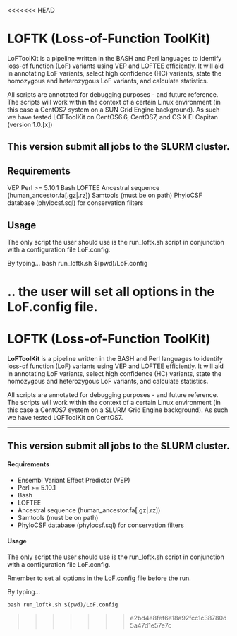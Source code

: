 <<<<<<< HEAD
# LOFTK (Loss-of-Function ToolKit)


LoFToolKit is a pipeline written in the BASH and Perl languages to identify loss-of function (LoF) variants using VEP and LOFTEE efficiently. It will aid in annotating LoF variants, select high confidence (HC) variants, state the homozygous and heterozygous LoF variants, and calculate statistics. 

All scripts are annotated for debugging purposes - and future reference. The scripts will work within the context of a certain Linux environment (in this case a CentOS7 system on a SUN Grid Engine background). As such we have tested LOFToolKit on CentOS6.6, CentOS7, and OS X El Capitan (version 1.0.[x])

## This version submit all jobs to the SLURM cluster.

## Requirements
VEP
Perl >= 5.10.1
Bash
LOFTEE
Ancestral sequence (human_ancestor.fa[.gz|.rz])
Samtools (must be on path)
PhyloCSF database (phylocsf.sql) for conservation filters

## Usage
The only script the user should use is the run_loftk.sh script in conjunction with a configuration file LoF.config.

By typing...
bash run_loftk.sh $(pwd)/LoF.config

.. the user will set all options in the LoF.config file. 
=======
LOFTK (Loss-of-Function ToolKit)
============

**LoFToolKit** is a pipeline written in the BASH and Perl languages to identify loss-of function (LoF) variants using VEP and LOFTEE efficiently. It will aid in annotating LoF variants, select high confidence (HC) variants, state the homozygous and heterozygous LoF variants, and calculate statistics. 

All scripts are annotated for debugging purposes - and future reference. The scripts will work within the context of a certain Linux environment (in this case a CentOS7 system on a SLURM Grid Engine background). As such we have tested LOFToolKit on CentOS7.

--------------

## This version submit all jobs to the SLURM cluster.

#### Requirements
- Ensembl Variant Effect Predictor (VEP)
- Perl >= 5.10.1
- Bash
- LOFTEE
- Ancestral sequence (human_ancestor.fa[.gz|.rz])
- Samtools (must be on path)
- PhyloCSF database (phylocsf.sql) for conservation filters

#### Usage
The only script the user should use is the run_loftk.sh script in conjunction with a configuration file LoF.config.

Rmember to set all options in the LoF.config file before the run.

By typing...

```
bash run_loftk.sh $(pwd)/LoF.config
```


>>>>>>> e2bd4e8fef6e18a92fcc1c38780d5a47d1e57e7c
